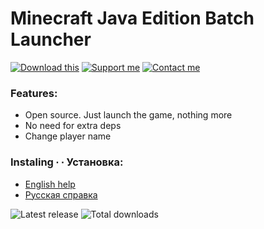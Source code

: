 Minecraft Java Edition Batch Launcher
=====================================
[![Download this](https://img.shields.io/badge/Download-this-lightgrey?style=for-the-badge)](https://github.com/iiiypuk/minecraft-launcher/releases/latest) [![Support me](https://img.shields.io/badge/Support-me-ff4646?style=for-the-badge)](https://ko-fi.com/iiiypuk) [![Contact me](https://img.shields.io/badge/Contact-me-blue?style=for-the-badge)](https://t.me/slexbc)

### Features:
* Open source. Just launch the game, nothing more
* No need for extra deps
* Change player name

### Instaling ∙ ∙ Установка:
+ [English help](https://github.com/IIIypuk/minecraft-launcher/blob/master/INSTALLATION_EN.md)
+ [Русская справка](https://github.com/IIIypuk/minecraft-launcher/blob/master/INSTALLATION_RU.md)

![Latest release](https://img.shields.io/github/v/release/iiiypuk/minecraft-launcher?style=for-the-badge) ![Total downloads](https://img.shields.io/github/downloads/iiiypuk/minecraft-launcher/total?style=for-the-badge)
